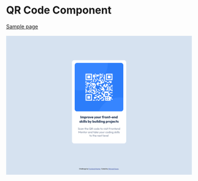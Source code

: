 # QR Code Component
<a href="https://m-its.github.io/qr-code-component/" target="_blank">Sample page</a>
<br><br>
<img src="https://github.com/M-its/qr-code-component/blob/main/%5BDesktop%5DFrontend_Mentor_QR_code_component.png">
